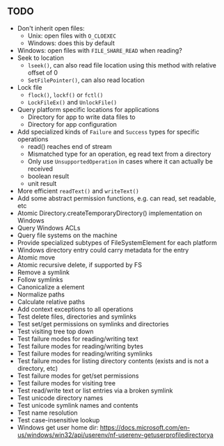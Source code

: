 
## TODO

- Don't inherit open files:
  - Unix: open files with `O_CLOEXEC`
  - Windows: does this by default 
- Windows: open files with `FILE_SHARE_READ` when reading?
- Seek to location
  - `lseek()`, can also read file location using this method with relative offset of 0
  - `SetFilePointer()`, can also read location
- Lock file
  - `flock()`, `lockf()` or `fctl()`
  - `LockFileEx()` and `UnlockFile()`
- Query platform specific locations for applications
  - Directory for app to write data files to
  - Directory for app configuration
- Add specialized kinds of `Failure` and `Success` types for specific operations
  - read() reaches end of stream
  - Mismatched type for an operation, eg read text from a directory
  - Only use `UnsupportedOperation` in cases where it can actually be received
  - boolean result
  - unit result
- More efficient `readText()` and `writeText()` 
- Add some abstract permission functions, e.g. can read, set readable, etc
- Atomic Directory.createTemporaryDirectory() implementation on Windows
- Query Windows ACLs
- Query file systems on the machine
- Provide specialized subtypes of FileSystemElement for each platform
- Windows directory entry could carry metadata for the entry
- Atomic move
- Atomic recursive delete, if supported by FS
- Remove a symlink
- Follow symlinks
- Canonicalize a element
- Normalize paths
- Calculate relative paths
- Add context exceptions to all operations
- Test delete files, directories and symlinks
- Test set/get permissions on symlinks and directories
- Test visiting tree top down
- Test failure modes for reading/writing text
- Test failure modes for reading/writing bytes
- Test failure modes for reading/writing symlinks
- Test failure modes for listing directory contents (exists and is not a directory, etc)
- Test failure modes for get/set permissions
- Test failure modes for visiting tree
- Test read/write text or list entries via a broken symlink
- Test unicode directory names
- Test unicode symlink names and contents
- Test name resolution
- Test case-insensitive lookup
- Windows get user home dir: https://docs.microsoft.com/en-us/windows/win32/api/userenv/nf-userenv-getuserprofiledirectorya
